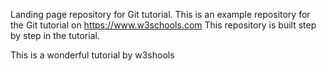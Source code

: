 Landing page repository for Git tutorial. This is an example repository for the Git tutorial on https://www.w3schools.com
This repository is built step by step in the tutorial.

This is a wonderful tutorial by w3shools
